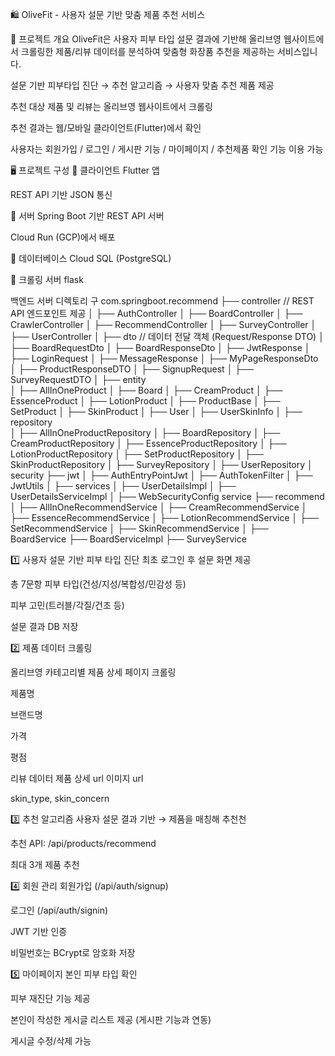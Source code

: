 🛍️ OliveFit - 사용자 설문 기반 맞춤 제품 추천 서비스


📌 프로젝트 개요
OliveFit은 사용자 피부 타입 설문 결과에 기반해 올리브영 웹사이트에서 크롤링한 제품/리뷰 데이터를 분석하여 맞춤형 화장품 추천을 제공하는 서비스입니다.

설문 기반 피부타입 진단 → 추천 알고리즘 → 사용자 맞춤 추천 제품 제공

추천 대상 제품 및 리뷰는 올리브영 웹사이트에서 크롤링

추천 결과는 웹/모바일 클라이언트(Flutter)에서 확인

사용자는 회원가입 / 로그인 / 게시판 기능 / 마이페이지 / 추천제품 확인 기능 이용 가능

🖥️ 프로젝트 구성
🔹 클라이언트
Flutter 앱

REST API 기반 JSON 통신

🔹 서버
Spring Boot 기반 REST API 서버

Cloud Run (GCP)에서 배포

🔹 데이터베이스
Cloud SQL (PostgreSQL)

🔹 크롤링 서버
flask

백엔드 서버 디렉토리 구
com.springboot.recommend
├── controller              // REST API 엔드포인트 제공
│   ├── AuthController
│   ├── BoardController
│   ├── CrawlerController
│   ├── RecommendController
│   ├── SurveyController
│   ├── UserController
│
├── dto                     // 데이터 전달 객체 (Request/Response DTO)
│   ├── BoardRequestDto
│   ├── BoardResponseDto
│   ├── JwtResponse
│   ├── LoginRequest
│   ├── MessageResponse
│   ├── MyPageResponseDto
│   ├── ProductResponseDTO
│   ├── SignupRequest
│   ├── SurveyRequestDTO
│
├── entity                 
│   ├── AllInOneProduct
│   ├── Board
│   ├── CreamProduct
│   ├── EssenceProduct
│   ├── LotionProduct
│   ├── ProductBase
│   ├── SetProduct
│   ├── SkinProduct
│   ├── User
│   ├── UserSkinInfo
│
├── repository             
│   ├── AllInOneProductRepository
│   ├── BoardRepository
│   ├── CreamProductRepository
│   ├── EssenceProductRepository
│   ├── LotionProductRepository
│   ├── SetProductRepository
│   ├── SkinProductRepository
│   ├── SurveyRepository
│   ├── UserRepository
│
security
├── jwt
│   ├── AuthEntryPointJwt
│   ├── AuthTokenFilter
│   ├── JwtUtils
│
├── services
│   ├── UserDetailsImpl
│   ├── UserDetailsServiceImpl
│
├── WebSecurityConfig
service
├── recommend
│   ├── AllInOneRecommendService
│   ├── CreamRecommendService
│   ├── EssenceRecommendService
│   ├── LotionRecommendService
│   ├── SetRecommendService
│   ├── SkinRecommendService
│
├── BoardService
├── BoardServiceImpl
├── SurveyService


1️⃣ 사용자 설문 기반 피부 타입 진단
최초 로그인 후 설문 화면 제공

총 7문항
피부 타입(건성/지성/복합성/민감성 등)

피부 고민(트러블/각질/건조 등)

설문 결과 DB 저장

2️⃣ 제품 데이터 크롤링

올리브영 카테고리별 제품 상세 페이지 크롤링

제품명

브랜드명

가격

평점

리뷰 데이터 
제품 상세 url
이미지 url

skin_type, skin_concern


3️⃣ 추천 알고리즘
사용자 설문 결과 기반 → 제품을 매칭해 추천천

추천 API: /api/products/recommend

최대 3개 제품 추천

4️⃣ 회원 관리
회원가입 (/api/auth/signup)

로그인 (/api/auth/signin)

JWT 기반 인증

비밀번호는 BCrypt로 암호화 저장

5️⃣ 마이페이지
본인 피부 타입 확인

피부 재진단 기능 제공

본인이 작성한 게시글 리스트 제공 (게시판 기능과 연동)

게시글 수정/삭제 가능
